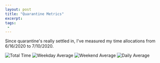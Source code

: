 ```yaml
---
layout: post
title: "Quarantine Metrics"
excerpt:
tags:
 -
---
```


Since quarantine's really settled in, I've measured my time allocations from 6/16/2020 to 7/10/2020.

![Total Time](assets/images/quarantine_time_total.png)
![Weekday Average](assets/images/quarantine_weekday_avg.png)
![Weekend Average](assets/images/quarantine_weekend_avg.png)
![Daily Average](assets/images/quarantine_daily_avg.png)

